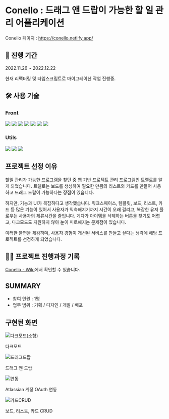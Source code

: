 # Conello : 드래그 앤 드랍이 가능한 할 일 관리 어플리케이션

Conello 페이지 : https://conello.netlify.app/

## 📆 진행 기간

2022.11.26 ~ 2022.12.22

현재 리팩터링 및 타입스크립트로 마이그레이션 작업 진행중.

## 🛠 사용 기술

### Front

<p>
  <img src="https://img.shields.io/badge/HTML5-E34F26?style=for-the-badge&logo=html5&logoColor=white"/>
  <img src="https://img.shields.io/badge/postCSS-06B6D4?style=for-the-badge&logo=postcss&logoColor=white"/>
  <img src="https://img.shields.io/badge/css modules-000000?style=for-the-badge&logo=css modules&logoColor=white"/>
  <img src="https://img.shields.io/badge/JavaScript-F7DF1E?style=for-the-badge&logo=JavaScript&logoColor=white"/>
  <img src="https://img.shields.io/badge/React-61DAFB?style=for-the-badge&logo=React&logoColor=white"/>
  <img src="https://img.shields.io/badge/Recoil-121212?style=for-the-badge&logo=Recoil&logoColor=white"/>
  <img src="https://img.shields.io/badge/TypeScript-3178C6?style=for-the-badge&logo=TypeScript&logoColor=white"/>
  
</p>

### Utils

<p>
  <img src="https://img.shields.io/badge/Figma-F24E1E?style=for-the-badge&logo=Figma&logoColor=white"/>
  <img src="https://img.shields.io/badge/Notion-000000?style=for-the-badge&logo=Notion&logoColor=white"/>
  <img src="https://img.shields.io/badge/Git-F05032?style=for-the-badge&logo=Git&logoColor=white"/>
</p>

## 프로젝트 선정 이유

할일 관리가 가능한 프로그램을 찾던 중 웹 기반 프로젝트 관리 프로그램인 트렐로를 알게 되었습니다. 트렐로는 보드를 생성하여 필요한 만큼의 리스트와 카드를 만들어 사용하고 드래그 드랍이 가능하다는 장점이 있습니다.

하지만, 기능과 UI가 복잡하다고 생각했습니다. 워크스페이스, 템플릿, 보드, 리스트, 카드 등 많은 기능이 있어서 사용자가 익숙해지기까지 시간이 오래 걸리고, 복잡한 유저 플로우는 사용자의 체류시간을 줄입니다. 게다가 아이템을 삭제하는 버튼을 찾기도 어렵고, 다크모드도 지원하지 않아 눈이 피로해지는 문제점이 있습니다.

이러한 불편을 체감하며, 사용자 경험이 개선된 서비스를 만들고 싶다는 생각에 해당 프로젝트를 선정하게 되었습니다.

## ✍🏻 프로젝트 진행과정 기록

[Conello - Wiki](https://github.com/Han-s-Projects/Conello/wiki)에서 확인할 수 있습니다.

## SUMMARY

- 참여 인원 : 1명
- 업무 범위 : 기획 / 디자인 / 개발 / 배포

## 구현된 화면

![다크모드(소형)](https://user-images.githubusercontent.com/97519893/234138834-2408df8b-d78f-4388-bd04-4b9e3edb6043.gif)

다크모드

![드래그드랍](https://user-images.githubusercontent.com/97519893/234138839-bce73613-83c2-44fb-aedf-781b3163b424.gif)

드래그 앤 드랍

![연동](https://user-images.githubusercontent.com/97519893/234138840-f864da80-225d-48fa-acb0-4ed886605493.gif)

Atlassian 계정 OAuth 연동

![카드CRUD](https://user-images.githubusercontent.com/97519893/234138843-2824ad56-6267-4e45-b5a2-3de7730f6890.gif)

보드, 리스트, 카드 CRUD
